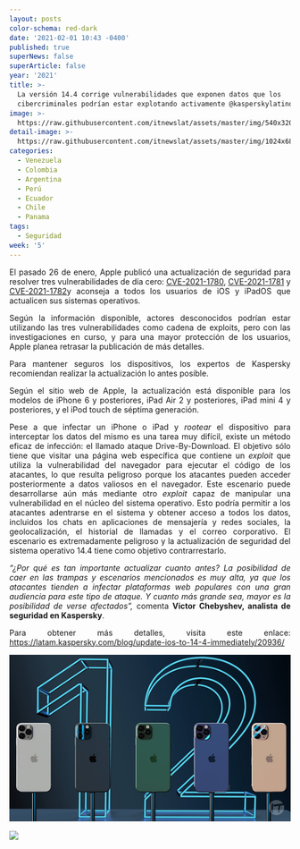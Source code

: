 ```yaml
---
layout: posts
color-schema: red-dark
date: '2021-02-01 10:43 -0400'
published: true
superNews: false
superArticle: false
year: '2021'
title: >-
  La versión 14.4 corrige vulnerabilidades que exponen datos que los
  cibercriminales podrían estar explotando activamente @kasperskylatino
image: >-
  https://raw.githubusercontent.com/itnewslat/assets/master/img/540x320/Iphone-12-p.jpg
detail-image: >-
  https://raw.githubusercontent.com/itnewslat/assets/master/img/1024x680/Iphone-12-g.jpg
categories:
  - Venezuela
  - Colombia
  - Argentina
  - Perú
  - Ecuador
  - Chile
  - Panama
tags:
  - Seguridad
week: '5'
---
```


<p style="text-align: justify;">El pasado 26 de enero, Apple publicó una actualización de seguridad para resolver tres vulnerabilidades de día cero: <a href="https://cve.mitre.org/cgi-bin/cvename.cgi?name=CVE-2021-1780">CVE-2021-1780</a>, <a href="https://cve.mitre.org/cgi-bin/cvename.cgi?name=CVE-2021-1781">CVE-2021-1781</a> y <a href="https://cve.mitre.org/cgi-bin/cvename.cgi?name=CVE-2021-1782">CVE-2021-1782</a>y aconseja a todos los usuarios de iOS y iPadOS que actualicen sus sistemas operativos.</p>
<p style="text-align: justify;">Según la información disponible, actores desconocidos podrían estar utilizando las tres vulnerabilidades como cadena de exploits, pero con las investigaciones en curso, y para una mayor protección de los usuarios, Apple planea retrasar la publicación de más detalles.</p>
<p style="text-align: justify;">Para mantener seguros los dispositivos, los expertos de Kaspersky recomiendan realizar la actualización lo antes posible.</p>
<p style="text-align: justify;">Según el sitio web de Apple, la actualización está disponible para los modelos de iPhone 6 y posteriores, iPad Air 2 y posteriores, iPad mini 4 y posteriores, y el iPod touch de séptima generación.</p>
<p style="text-align: justify;">Pese a que infectar un iPhone o iPad y<em> rootear</em> el dispositivo para interceptar los datos del mismo es una tarea muy difícil, existe un método eficaz de infección: el llamado ataque Drive-By-Download. El objetivo sólo tiene que visitar una página web específica que contiene un <em>exploit</em> que utiliza la vulnerabilidad del navegador para ejecutar el código de los atacantes, lo que resulta peligroso porque los atacantes pueden acceder posteriormente a datos valiosos en el navegador. Este escenario puede desarrollarse aún más mediante otro <em>exploit </em>capaz de manipular una vulnerabilidad en el núcleo del sistema operativo. Esto podría permitir a los atacantes adentrarse en el sistema y obtener acceso a todos los datos, incluidos los chats en aplicaciones de mensajería y redes sociales, la geolocalización, el historial de llamadas y el correo corporativo. El escenario es extremadamente peligroso y la actualización de seguridad del sistema operativo 14.4 tiene como objetivo contrarrestarlo.</p>
<p style="text-align: justify;"><em>“¿Por qué es tan importante actualizar cuanto antes? La posibilidad de caer en las trampas y escenarios mencionados es muy alta, ya que los atacantes tienden a infectar plataformas web populares con una gran audiencia para este tipo de ataque. Y cuanto más grande sea, mayor es la posibilidad de verse afectados”,</em> comenta <strong>Victor Chebyshev, analista de seguridad en Kaspersky</strong>.</p>
<p style="text-align: justify;">Para obtener más detalles, visita este enlace: <a href="https://latam.kaspersky.com/blog/update-ios-to-14-4-immediately/20936/">https://latam.kaspersky.com/blog/update-ios-to-14-4-immediately/20936/</a></p>

![](https://raw.githubusercontent.com/itnewslat/assets/master/img/540x320/Iphone-12-p.jpg)

<img src="https://tracker.metricool.com/c3po.jpg?hash=56f88a41e39ab42c063cc51676587a04"/>
